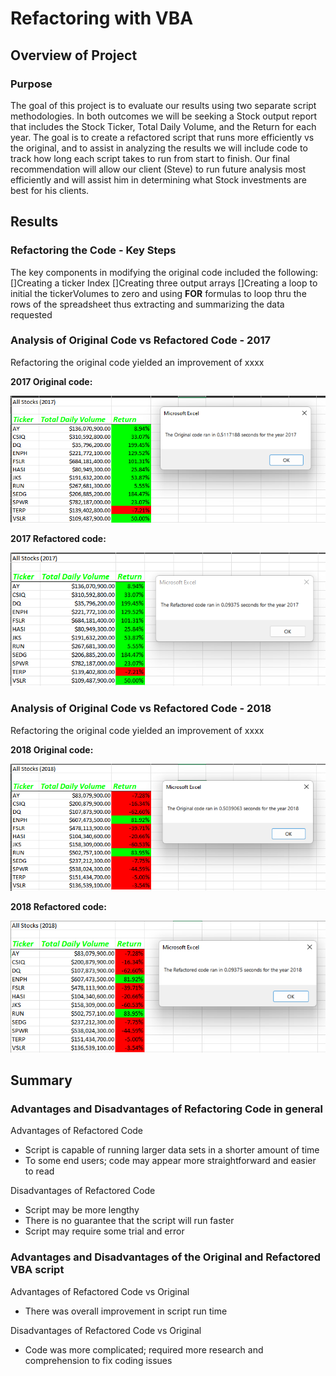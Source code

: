 # Refactoring with VBA

## Overview of Project

### Purpose
The goal of this project is to evaluate our results using two separate script methodologies.  In both outcomes we will be seeking a Stock output report that includes the Stock Ticker, Total Daily Volume, and the Return for each year.  The goal is to create a refactored script that runs more efficiently vs the original, and to assist in analyzing the results we will include code to track how long each script takes to run from start to finish.  Our final recommendation will allow our client (Steve) to run future analysis most efficiently and will assist him in determining what Stock investments are best for his clients.

## Results

### Refactoring the Code - Key Steps
The key components in modifying the original code included the following:
[]Creating a ticker Index
[]Creating three output arrays
[]Creating a loop to initial the tickerVolumes to zero and using **FOR** formulas to loop thru the rows of the spreadsheet thus extracting and summarizing the data requested

### Analysis of Original Code vs Refactored Code - 2017 
Refactoring the original code yielded an improvement of xxxx

**2017 Original code:**

![Originalcode_2017.png](Originalcode_2017.png)

**2017 Refactored code:**

![Refactoredcode_2017.png](Refactoredcode_2017.png)


### Analysis of Original Code vs Refactored Code - 2018 
Refactoring the original code yielded an improvement of xxxx

**2018 Original code:**

![Originalcode_2018.png](Originalcode_2018.png)

**2018 Refactored code:**

![Refactoredcode_2018.png](Refactoredcode_2018.png)


## Summary

### Advantages and Disadvantages of Refactoring Code in general
Advantages of Refactored Code
- Script is capable of running larger data sets in a shorter amount of time
- To some end users; code may appear more straightforward and easier to read

Disadvantages of Refactored Code
- Script may be more lengthy
- There is no guarantee that the script will run faster
- Script may require some trial and error
 
### Advantages and Disadvantages of the Original and Refactored VBA script
Advantages of Refactored Code vs Original
- There was overall improvement in script run time

Disadvantages of Refactored Code vs Original
- Code was more complicated; required more research and comprehension to fix coding issues
